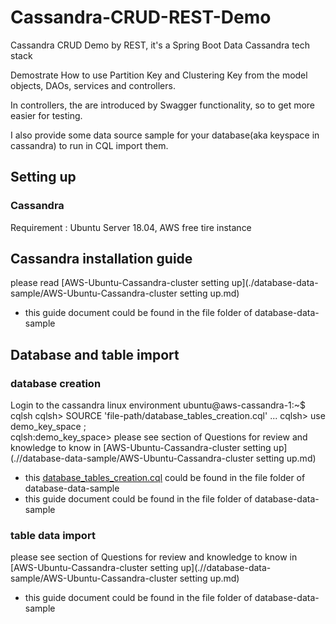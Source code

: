 # Cassandra-CRUD-REST-Demo
Cassandra CRUD Demo by REST, it's a Spring Boot Data Cassandra tech stack

Demostrate How to use Partition Key and Clustering Key from the model objects, DAOs, services and controllers.

In controllers, the are introduced by Swagger functionality, so to get more easier for testing.

I also provide some data source sample for your database(aka keyspace in cassandra) to run in CQL import them.

## Setting up
### Cassandra
Requirement : Ubuntu Server 18.04, AWS free tire instance

## Cassandra installation guide
please read [AWS-Ubuntu-Cassandra-cluster setting up](./database-data-sample/AWS-Ubuntu-Cassandra-cluster setting up.md)
* this guide document could be found in the file folder of database-data-sample

## Database and table import
### database creation
Login to the cassandra linux environment
ubuntu@aws-cassandra-1:~$ cqlsh
cqlsh\> SOURCE 'file-path/database_tables_creation.cql'
...
cqlsh\> use demo_key_space ;   
cqlsh:demo_key_space>
please see section of Questions for review and knowledge to know in [AWS-Ubuntu-Cassandra-cluster setting up](.//database-data-sample/AWS-Ubuntu-Cassandra-cluster setting up.md)
* this [database_tables_creation.cql](.//database-data-sample/database_tables_creation.cql) could be found in the file folder of database-data-sample
* this guide document could be found in the file folder of database-data-sample

### table data import
please see section of Questions for review and knowledge to know in [AWS-Ubuntu-Cassandra-cluster setting up](.//database-data-sample/AWS-Ubuntu-Cassandra-cluster setting up.md)
* this guide document could be found in the file folder of database-data-sample
